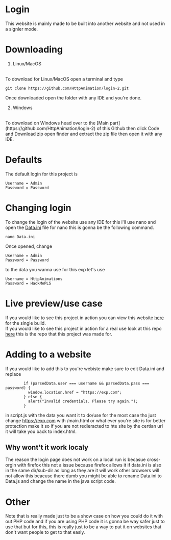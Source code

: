 # Login
This website is mainly made to be built into another website and not used in a signler mode.

# Downloading
1) Linux/MacOS
<br>
To download for Linux/MacOS open a terminal and type

```
git clone https://github.com/HttpAnimation/login-2.git
```
Once downloaded open the folder with any IDE and you're done.

2) Windows
<br>
To download on Windows head over to the [Main part](https://github.com/HttpAnimation/login-2) of this Github then click Code and Download zip open finder and extract the zip file then open it with any IDE.


# Defaults
The default login for this project is
```
Username = Admin
Password = Password
```

# Changing login
To change the login of the website use any IDE for this i'll use nano and open the [Data.ini](https://github.com/HttpAnimation/login-2/blob/gh-pages/Data.ini) file for nano this is gonna be the following command.
```
nano Data.ini
```
Once opened, change 
```
Username = Admin
Password = Password
```
to the data you wanna use for this exp let's use
```
Username = HttpAnimations
Password = HackMePLS
```

# Live preview/use case
If you would like to see this project in action you can view this website [here](https://httpanimation.github.io/login-2/) for the single build. <br>
If you would like to see this project in action for a real use look at this repo [here](https://github.com/HttpAnimation/Hicup) this is the repo that this project was made for.

# Adding to a website
If you would like to add this to you're webiste make sure to edit Data.ini and replace 
```
        if (parsedData.user === username && parsedData.pass === password) {
          window.location.href = "https://exp.com";
        } else {
          alert("Invalid credentials. Please try again.");
        }
```
in script.js with the data you want it to do/use for the most case tho just change https://exp.com with /main.html or what ever you're site is for better protection make it so if you are not redieracted to hte site by the certian url it will take you back to index.html.

## Why wont't it work localy
The reason the login page does not work on a local run is becasue cross-orgin with firefox this not a issue because firefox allows it if data.ini is also in the same dir/sub-dir as long as they are it will work other browsers will not allow this beacuse there dumb you might be able to rename Data.ini to Data.js and change the name in the java script code.

# Other
Note that is really made just to be a show case on how you could do it with out PHP code and if you are using PHP code it is gonna be way safer just to use that but for this, this is really just to be a way to put it on websites that don't want people to get to that easly.